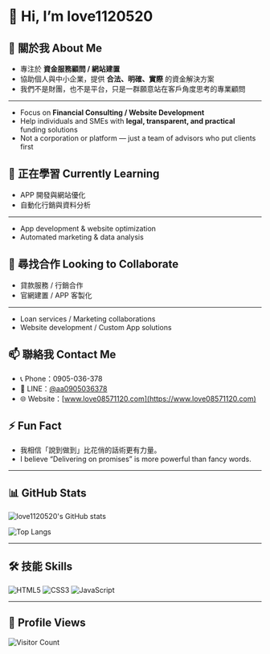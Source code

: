 # 👋 Hi, I’m love1120520  

## 🚀 關於我 About Me
- 專注於 **資金服務顧問 / 網站建置**  
- 協助個人與中小企業，提供 **合法、明確、實際** 的資金解決方案  
- 我們不是財團，也不是平台，只是一群願意站在客戶角度思考的專業顧問  
---
- Focus on **Financial Consulting / Website Development**  
- Help individuals and SMEs with **legal, transparent, and practical** funding solutions  
- Not a corporation or platform — just a team of advisors who put clients first  

## 🌱 正在學習 Currently Learning
- APP 開發與網站優化  
- 自動化行銷與資料分析  
---
- App development & website optimization  
- Automated marketing & data analysis  

## 🤝 尋找合作 Looking to Collaborate
- 貸款服務 / 行銷合作  
- 官網建置 / APP 客製化  
---
- Loan services / Marketing collaborations  
- Website development / Custom App solutions  

## 📫 聯絡我 Contact Me
- 📞 Phone：0905-036-378  
- 📱 LINE：[@aa0905036378](https://line.me/ti/p/@aa0905036378)  
- 🌐 Website：[www.love08571120.com](https://www.love08571120.com)  

## ⚡ Fun Fact
- 我相信「說到做到」比花俏的話術更有力量。  
- I believe “Delivering on promises” is more powerful than fancy words.  

---

## 📊 GitHub Stats
![love1120520's GitHub stats](https://github-readme-stats.vercel.app/api?username=love1120520&show_icons=true&theme=radical)

![Top Langs](https://github-readme-stats.vercel.app/api/top-langs/?username=love1120520&layout=compact&theme=radical)

---

## 🛠 技能 Skills
![HTML5](https://img.shields.io/badge/-HTML5-E34F26?style=flat-square&logo=html5&logoColor=white)
![CSS3](https://img.shields.io/badge/-CSS3-1572B6?style=flat-square&logo=css3)
![JavaScript](https://img.shields.io/badge/-JavaScript-F7DF1E?style=flat-square&logo=javascript&logoColor=black)

---

## 👀 Profile Views
![Visitor Count](https://komarev.com/ghpvc/?username=love1120520&label=Visitors&color=blueviolet&style=flat-square)
